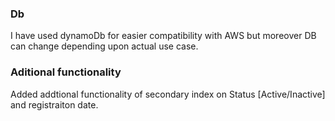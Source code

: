 ### Db

I have used dynamoDb for easier compatibility with AWS but moreover DB can change depending upon actual use case.

### Aditional functionality 
 
Added addtional functionality of secondary index on Status [Active/Inactive] and registraiton date.





